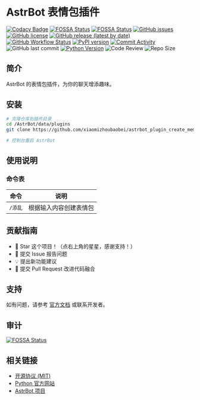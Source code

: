 # AstrBot 表情包插件

[![Codacy Badge](https://app.codacy.com/project/badge/Grade/d8da719cfb624fddbb9262e0f08ead55)](https://app.codacy.com/gh/xiaomizhoubaobei/astrbot_plugin_create_meme/dashboard?utm_source=gh&utm_medium=referral&utm_content=&utm_campaign=Badge_grade)
[![FOSSA Status](https://app.fossa.com/api/projects/git%2Bgithub.com%2Fxiaomizhoubaobei%2Fastrbot_plugin_treasure_bag.svg?type=shield&issueType=security)](https://app.fossa.com/projects/git%2Bgithub.com%2Fxiaomizhoubaobei%2Fastrbot_plugin_create_meme?ref=badge_shield&issueType=security)
[![FOSSA Status](https://app.fossa.com/api/projects/git%2Bgithub.com%2Fxiaomizhoubaobei%2Fastrbot_plugin_create_meme.svg?type=small)](https://app.fossa.com/projects/git%2Bgithub.com%2Fxiaomizhoubaobei%2Fastrbot_plugin_create_meme?ref=badge_small)
[![GitHub issues](https://img.shields.io/github/issues/xiaomizhoubaobei/astrbot_plugin_create_meme)](https://github.com/xiaomizhoubaobei/astrbot_plugin_treasure_bag/issues)
[![GitHub license](https://img.shields.io/github/license/xiaomizhoubaobei/astrbot_plugin_create_meme)](https://github.com/xiaomizhoubaobei/astrbot_plugin_create_meme/blob/master/LICENSE)
[![GitHub release (latest by date)](https://img.shields.io/github/v/release/xiaomizhoubaobei/astrbot_plugin_create_meme)](https://github.com/xiaomizhoubaobei/astrbot_plugin_create_meme/releases)
[![GitHub Workflow Status](https://img.shields.io/github/workflow/status/xiaomizhoubaobei/astrbot_plugin_create_meme/Release)](https://github.com/xiaomizhoubaobei/astrbot_plugin_create_meme/actions)
[![PyPI version](https://badge.fury.io/py/astrbot_plugin_create_meme.svg)](https://pypi.org/project/astrbot_plugin_create_meme/)
[![Commit Activity](https://img.shields.io/github/commit-activity/w/xiaomizhoubaobei/astrbot_plugin_create_meme)](https://github.com/xiaomizhoubaobei/astrbot_plugin_create_meme)
![GitHub last commit](https://img.shields.io/github/last-commit/xiaomizhoubaobei/astrbot_plugin_create_meme)
[![Python Version](https://img.shields.io/badge/Python-3.12+-blue.svg)](https://www.python.org/)
![Code Review](https://img.shields.io/badge/code_review-100%25-brightgreen.svg)
![Repo Size](https://img.shields.io/github/repo-size/xiaomizhoubaobei/astrbot_plugin_create_meme.svg)

## 简介

AstrBot 的表情包插件，为你的聊天增添趣味。

## 安装

```bash
# 克隆仓库到插件目录
cd /AstrBot/data/plugins
git clone https://github.com/xiaomizhoubaobei/astrbot_plugin_create_meme.git

# 控制台重启 AstrBot
```
## 使用说明

### 命令表

| 命令              | 说明                             |
|-------------------|----------------------------------|
| `/添乱`     | 根据输入内容创建表情包           |

## 贡献指南

- 🌟 Star 这个项目！（点右上角的星星，感谢支持！）
- 🐛 提交 Issue 报告问题
- 💡 提出新功能建议
- 🔧 提交 Pull Request 改进代码融合

## 支持

如有问题，请参考 [官方文档](https://astrbot.app) 或联系开发者。

## 审计

[![FOSSA Status](https://app.fossa.com/api/projects/git%2Bgithub.com%2Fxiaomizhoubaobei%2Fastrbot_plugin_create_meme.svg?type=large&issueType=license)](https://app.fossa.com/projects/git%2Bgithub.com%2Fxiaomizhoubaobei%2Fastrbot_plugin_create_meme?ref=badge_large&issueType=license)

## 相关链接

- [开源协议 (MIT)](https://opensource.org/licenses/MIT)
- [Python 官方网站](https://www.python.org/)
- [AstrBot 项目](https://github.com/Soulter/AstrBot)